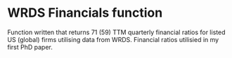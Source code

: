 # WRDS Financials function

Function written that returns 71 (59) TTM quarterly financial ratios for listed US (global) firms utilising data from WRDS. Financial ratios utilisied in my first PhD paper.


